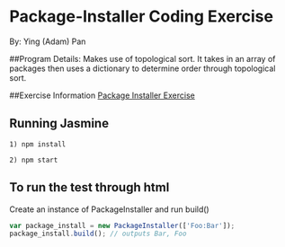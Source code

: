 # Package-Installer Coding Exercise
By: Ying (Adam) Pan

##Program Details:
 Makes use of topological sort. It takes in an array of packages then uses a dictionary to determine order through topological sort. 

 ##Exercise Information
 [Package Installer Exercise](/Coding_Exercise-San_Diego)

 ## Running Jasmine
 ```
 1) npm install

 ```
 ```
 2) npm start 
 ```
 ## To run the test through html 
 Create an instance of PackageInstaller and run build() 
 ```javascript
 var package_install = new PackageInstaller(['Foo:Bar']); 
 package_install.build(); // outputs Bar, Foo